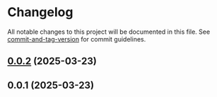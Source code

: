 # Changelog

All notable changes to this project will be documented in this file. See [commit-and-tag-version](https://github.com/absolute-version/commit-and-tag-version) for commit guidelines.

## [0.0.2](https://github.com/xymox72/platform/compare/0.0.1...0.0.2) (2025-03-23)

## 0.0.1 (2025-03-23)
